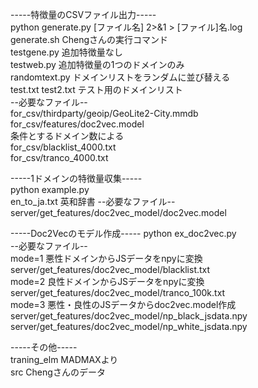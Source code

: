 -----特徴量のCSVファイル出力-----  
python generate.py [ファイル名] 2>&1 > [ファイル]名.log  
generate.sh Chengさんの実行コマンド  
testgene.py 追加特徴量なし  
testweb.py 追加特徴量の1つのドメインのみ  
randomtext.py ドメインリストをランダムに並び替える  
test.txt test2.txt  テスト用のドメインリスト  
--必要なファイル--  
for_csv/thirdparty/geoip/GeoLite2-City.mmdb  
for_csv/features/doc2vec.model  
条件とするドメイン数による  
for_csv/blacklist_4000.txt  
for_csv/tranco_4000.txt  

-----1ドメインの特徴量収集-----  
python example.py  
en_to_ja.txt    英和辞書
--必要なファイル--  
server/get_features/doc2vec_model/doc2vec.model  

-----Doc2Vecのモデル作成-----
python ex_doc2vec.py  
--必要なファイル--  
mode=1  悪性ドメインからJSデータをnpyに変換  
server/get_features/doc2vec_model/blacklist.txt  
mode=2  良性ドメインからJSデータをnpyに変換  
server/get_features/doc2vec_model/tranco_100k.txt  
mode=3  悪性・良性のJSデータからdoc2vec.model作成  
server/get_features/doc2vec_model/np_black_jsdata.npy  
server/get_features/doc2vec_model/np_white_jsdata.npy  

-----その他-----  
traning_elm MADMAXより  
src Chengさんのデータ  